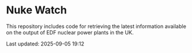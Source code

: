 # Nuke Watch

This repository includes code for retrieving the latest information available on the output of EDF nuclear power plants in the UK.

Last updated: 2025-09-05 19:12